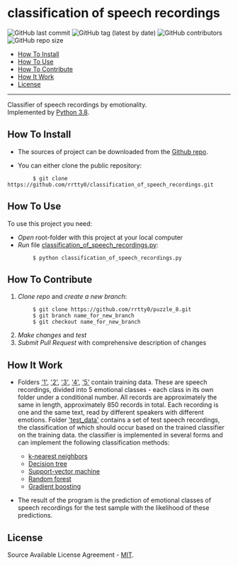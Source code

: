 # classification of speech recordings
 
 ![GitHub last commit](https://img.shields.io/github/last-commit/rrtty0/classification_of_speech_recordings?style=plastic)
 ![GitHub tag (latest by date)](https://img.shields.io/github/v/tag/rrtty0/classification_of_speech_recordings?style=plastic)
 ![GitHub contributors](https://img.shields.io/github/contributors/rrtty0/classification_of_speech_recordings?style=plastic)
 ![GitHub repo size](https://img.shields.io/github/repo-size/rrtty0/classification_of_speech_recordings?style=plastic)

- [How To Install](#anc1)
- [How To Use](#anc2)
- [How To Contribute](#anc3)
- [How It Work](#anc4)
- [License](#anc5)

---
Classifier of speech recordings by emotionality.</br>
Implemented by [Python 3.8](https://www.python.org/downloads/).

<a id="anc1"></a>

## How To Install
- The sources of project can be downloaded from the [Github repo](https://github.com/rrtty0/classification_of_speech_recordings.git).

* You can either clone the public repository:
```
        $ git clone https://github.com/rrtty0/classification_of_speech_recordings.git 
```
<a id="anc2"></a>

## How To Use

To use this project you need:
- _Open_ root-folder with this project at your local computer
- _Run_ file [classification_of_speech_recordings.py](./classification_of_speech_recordings.py):
```
        $ python classification_of_speech_recordings.py
```

<a id="anc3"></a>

## How To Contribute
1. _Clone repo_ and _create a new branch_:
```
        $ git clone https://github.com/rrtty0/puzzle_8.git
        $ git branch name_for_new_branch
        $ git checkout name_for_new_branch
```
2. _Make changes_ and _test_
3. _Submit Pull Request_ with comprehensive description of changes

<a id="anc4"></a>

## How It Work

 - Folders ['1'](./train_data/1/), ['2'](./train_data/2/), ['3'](./train_data/3/), ['4'](./train_data/4/), ['5'](./train_data/5/) contain training data. These are speech recordings, divided into 5 emotional classes - each class in its own folder under a conditional number.
 All records are approximately the same in length, approximately 850 records in total. Each recording is one and the same text, read by different speakers with different
 emotions. Folder ['test_data'](./test_data/) contains a set of test speech recordings, the classification of which should occur based on the trained classifier on the training data. the
 classifier is implemented in several forms and can implement the following classification methods:
    * [k-nearest neighbors](https://en.wikipedia.org/wiki/K-nearest_neighbors_algorithm)
    * [Decision tree](https://en.wikipedia.org/wiki/Decision_tree)
    * [Support-vector machine](https://en.wikipedia.org/wiki/Support-vector_machine)
    * [Random forest](https://en.wikipedia.org/wiki/Random_forest)
    * [Gradient boosting](https://en.wikipedia.org/wiki/Gradient_boosting)
 
 - The result of the program is the prediction of emotional classes of speech recordings for the test sample with the likelihood of these predictions.

<a id="anc5"></a>

## License
Source Available License Agreement - [MIT](./LICENSE).